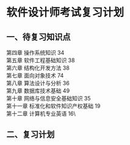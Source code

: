 # 软件设计师考试复习计划
## 一、待复习知识点
第四章 操作系统知识 34\
第五章 软件工程基础知识 38 \
第六章 结构化开发方法 38\
第七章 面向对象技术 74\
第八章 算法设计与分析 36\
第九章 数据库技术基础 49\
第十章 网络与信息安全基础知识 35\
第十一章 标准化和软件知识产权基础 19\
第十二章 计算机专业英语 16\
## 二、复习计划


